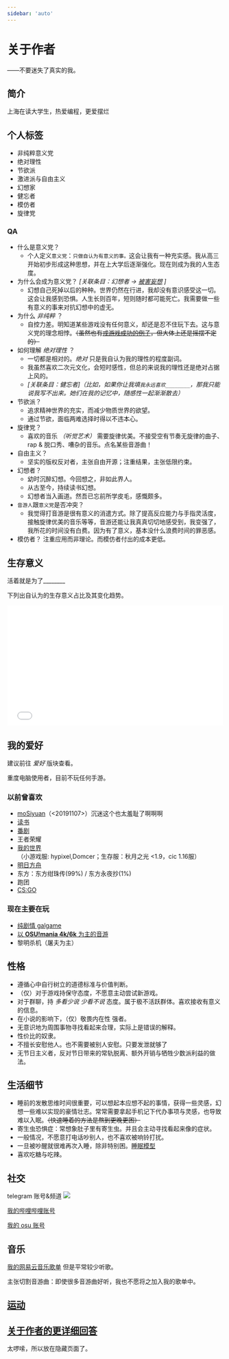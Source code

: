 ```yaml
---
sidebar: 'auto'
---
```

# 关于作者
<div class="subtitle">——不要迷失了真实的我。</div>

## 简介
上海在读大学生，热爱编程，更爱摆烂
## 个人标签
* 非纯粹意义党
* 绝对理性
* 节欲派
* 激进派与自由主义
* 幻想家
* 健忘者
* 模仿者
* 旋律党
### QA
* 什么是意义党？
    * 个人定义`意义党`：`只做自认为有意义的事。`这会让我有一种充实感。我从高三开始初步形成这种思想，并在上大学后逐渐强化。现在则成为我的人生态度。
* 为什么会成为意义党？ *[关联条目：幻想者 -> [被害妄想](../hide/personal_details.md#深层性格) ]*
    * 幻想自己死掉以后的种种。世界仍然在行进，我却没有意识感受这一切。这会让我感到恐惧。人生长则百年，短则随时都可能死亡。我需要做一些有意义的事来对抗幻想中的虚无。
* 为什么 *非纯粹* ？
    * 自控力差。明知道某些游戏没有任何意义，却还是忍不住玩下去。这与意义党的理念相悖。~~（虽然也有[戒游戏成功的例子](../hobbies/other_games.md#csgo)，但大体上还是摇摆不定的）~~
* 如何理解 *绝对理性* ？
    * 一切都是相对的。*绝对* 只是我自认为我的理性的程度副词。
    * 我虽然喜欢二次元文化，会短时感性，但总的来说我的理性还是绝对占据上风的。
    * *[关联条目：健忘者]（比如，如果你让我填`我永远喜欢________`，那我只能说我写不出来。她们在我的记忆中，随感性一起渐渐散去）*
* 节欲派？
    * 追求精神世界的充实，而减少物质世界的欲望。
    * 通过节欲，面临两难选择时得以不违本心。
* 旋律党？
    * 喜欢的音乐 *（听觉艺术）* 需要旋律优美。不接受空有节奏无旋律的曲子、rap & 脱口秀、嘈杂的音乐。<span class="heimu" title="你知道的太多了">点名某些音游曲！</span>
* 自由主义？
    * 坚实的版权反对者，主张自由开源；注重结果，主张低限约束。
* 幻想者？
    * 幼时沉醉幻想。今回想之，非如此界人。
    * 从古至今，持续读书幻想。
    * 幻想者当入画道。然吾已忘前所学皮毛，感慨颇多。
* `音游人`跟`意义党`是否冲突？
    * 我觉得打音游是很有意义的消遣方式。除了提高反应能力与手指灵活度，接触旋律优美的音乐等等，音游还能让我真真切切地感受到，我变强了，我所花的时间没有白费。因为有了意义，基本没什么浪费时间的罪恶感。
* 模仿者？
    注重应用而非理论。而模仿者付出的成本更低。

## 生存意义
<span class="heimu" title="你知道的太多了">活着就是为了________</span>

下列出自认为的生存意义占比及其变化趋势。

<!-- |  条目   |占比(%,初期数据)|
|  :----:  | :----: |
| 感受艺术  | 77 |
| 探索未知  | 10 |
| 体验生活  | 10 |
| 挑战自身  | 3 | -->

<iframe frameborder="no" src="/charts/sense_persentage_of_my_life.html" width="100%" height="280"></iframe>

## 我的爱好
建议前往 *爱好* 版块查看。

重度电脑使用者，目前不玩任何手游。
### 以前曾喜欢
* [moSiyuan](https://lmoliver.github.io/mosiyuan/)（<20191107>）<span class="heimu" title="你知道的太多了">沉迷这个也太羞耻了啊啊啊</span>
* [读书](../hobbies/books.md)
* [番剧](../hobbies/anime.md)
* 王者荣耀
* [我的世界](../hobbies/Minecraft.md)（小游戏服: hypixel,Domcer；生存服：秋月之光 <1.9，cic 1.16服）
* [明日方舟](../hobbies/other_games.md#明日方舟)
* 东方：东方绀珠传(99%) / 东方永夜抄(1%)
* 跑团
* [CS:GO](../hobbies/other_games.md#csgo)
### 现在主要在玩
* [纯剧情 galgame](../hobbies/galgame.md)
* [以 **OSU!mania 4k/6k** 为主的音游](../hobbies/rhythm_games.md)
* 黎明杀机（屠夫为主）

<!-- ~~*终于熬到了上完课，双手激动地放上键盘，OSU!挥洒你的汗水。傍晚，为时5小时的夜生活开始，开始CSGO穿越枪林弹雨。经历大战后，在galgame老婆们的怀里沉沉睡去，这大概也算是一种幸福吧。*~~ -->

## 性格
* 遵循心中自行树立的道德标准与价值判断。
* （仅）对于游戏持保守态度，不愿意主动尝试新游戏。
* 对于群聊，持 *多看少说 <span class="heimu" title="你知道的太多了">少看不说</span>* 态度。属于极不活跃群体。喜欢接收有意义的信息。
* 在小说的影响下，（仅）敬畏内在性 强者。
* 无意识地为周围事物寻找看起来合理，实际上是错误的解释。
* 性价比的奴隶。
* 不擅长安慰他人。也不需要被别人安慰。<span class="heimu" title="你知道的太多了">只要发泄就够了</span>
* 无节日主义者，反对节日带来的常轨脱离、额外开销与牺牲少数派利益的做法。
## 生活细节
* 睡前的发散思维时间很重要，可以想起本应想不起的事情，获得一些灵感，幻想一些难以实现的豪情壮志。常常需要拿起手机记下代办事项与灵感，也导致难以入眠。~~（快速睡着的方法是熬到更晚更困）~~
* 寄生虫恐惧症：常想象肚子里有寄生虫。并且会主动寻找看起来像的症状。
* 一般情况，不愿意打电话吵别人，也不喜欢被响铃打扰。
* 一旦被吵醒就很难再次入睡，除非特别困。[睡眠模型](../hide/personal_details.md#睡眠)
* 喜欢吃糖与吃辣。
## 社交
telegram 账号&频道 <a href="https://t.me/ab5_x" target="_blank"><img src="https://img.shields.io/badge/Telegram-%40ab5__x-blue?style=flat-square&logo=telegram" /></a>

[我的哔哩哔哩账号](https://space.bilibili.com/346365047)

[我的 osu 账号](https://osu.ppy.sh/users/25751103)
## 音乐
[我的网易云音乐歌单](https://music.163.com/playlist?id=3098200457&userid=2061039950) <span class="heimu" title="你知道的太多了">但是平常较少听歌。</span> 

主张切割音游曲：即使很多音游曲好听，我也不愿将之加入我的歌单中。
## [运动](../hide/sports.md)
## [关于作者的更详细回答](../hide/personal_details.md)
太啰嗦，所以放在隐藏页面了。